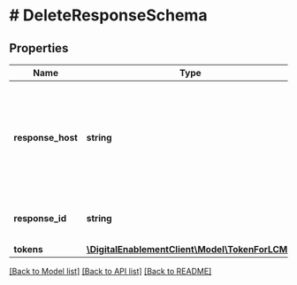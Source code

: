 # # DeleteResponseSchema

## Properties

Name | Type | Description | Notes
------------ | ------------- | ------------- | -------------
**response_host** | **string** | The host that originated the request. Future calls in the same conversation may be routed to this host. | [optional]
**response_id** | **string** | Unique identifier for the response. | [optional]
**tokens** | [**\DigitalEnablementClient\Model\TokenForLCM[]**](TokenForLCM.md) |  | [optional]

[[Back to Model list]](../../README.md#models) [[Back to API list]](../../README.md#endpoints) [[Back to README]](../../README.md)
